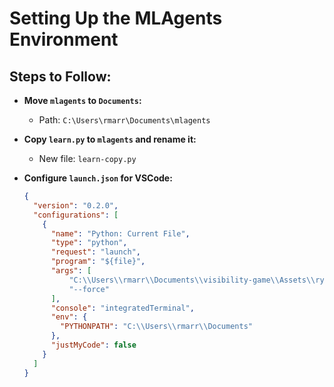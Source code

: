 # Setting Up the MLAgents Environment

## Steps to Follow:

- **Move `mlagents` to `Documents`:**
  - Path: `C:\Users\rmarr\Documents\mlagents`

- **Copy `learn.py` to `mlagents` and rename it:**
  - New file: `learn-copy.py`

- **Configure `launch.json` for VSCode:**

  ```json
  {
    "version": "0.2.0",
    "configurations": [
      {
        "name": "Python: Current File",
        "type": "python",
        "request": "launch",
        "program": "${file}",
        "args": [
            "C:\\Users\\rmarr\\Documents\\visibility-game\\Assets\\ryan_was_here\\config\\hide-and-seek.yaml",
            "--force"
        ],
        "console": "integratedTerminal",
        "env": {
          "PYTHONPATH": "C:\\Users\\rmarr\\Documents"
        },
        "justMyCode": false
      }
    ]
  }
